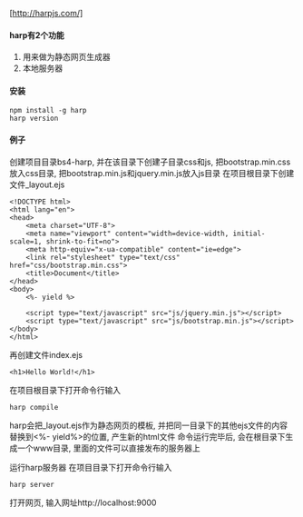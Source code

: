 [http://harpjs.com/]

#### harp有2个功能

1. 用来做为静态网页生成器
2. 本地服务器

#### 安装

```
npm install -g harp
harp version
```

#### 例子

创建项目目录bs4-harp, 并在该目录下创建子目录css和js, 把bootstrap.min.css放入css目录, 把bootstrap.min.js和jquery.min.js放入js目录
在项目根目录下创建文件_layout.ejs

```
<!DOCTYPE html>
<html lang="en">
<head>
	<meta charset="UTF-8">
	<meta name="viewport" content="width=device-width, initial-scale=1, shrink-to-fit=no">
	<meta http-equiv="x-ua-compatible" content="ie=edge">
	<link rel="stylesheet" type="text/css" href="css/bootstrap.min.css">
	<title>Document</title>
</head>
<body>
	<%- yield %>

	<script type="text/javascript" src="js/jquery.min.js"></script>
	<script type="text/javascript" src="js/bootstrap.min.js"></script>
</body>
</html>
```

再创建文件index.ejs

```
<h1>Hello World!</h1>
```

在项目根目录下打开命令行输入

```
harp compile
```

harp会把_layout.ejs作为静态网页的模板, 并把同一目录下的其他ejs文件的内容替换到<%- yield%>的位置, 产生新的html文件
命令运行完毕后, 会在根目录下生成一个www目录, 里面的文件可以直接发布的服务器上

运行harp服务器
在项目目录下打开命令行输入

```
harp server
```

打开网页, 输入网址http://localhost:9000

